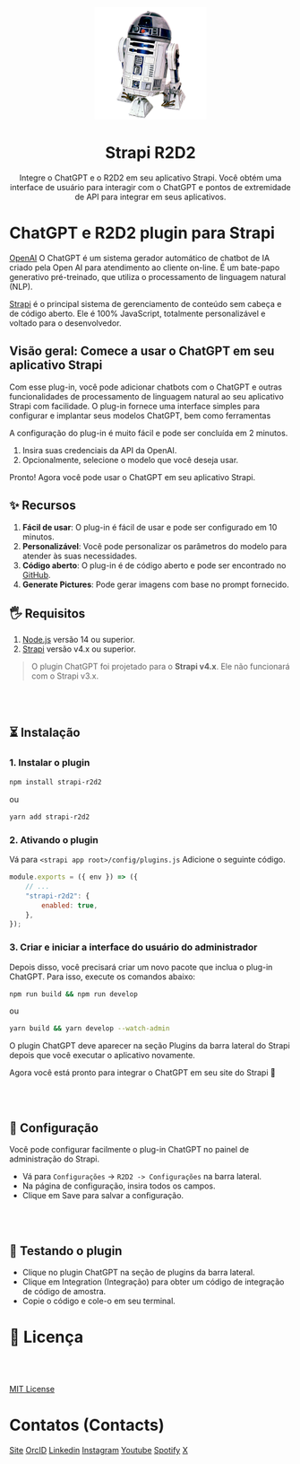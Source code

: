 <div align="center">
  <img src="https://github.com/juniorVOPJ/strapi-r2d2/blob/main/logo.png" width="200" height="200" alt="R2D2 Logo" />
</div>
<h1 align="center">Strapi R2D2</h1><!-- slide -->

<p align="center">Integre o ChatGPT e o R2D2 em seu aplicativo Strapi. Você obtém uma interface de usuário para interagir com o ChatGPT e pontos de extremidade de API para integrar em seus aplicativos.</p>

# ChatGPT e R2D2 plugin para Strapi

[OpenAI](https://openai.com/) O ChatGPT é um sistema gerador automático de chatbot de IA criado pela Open AI para atendimento ao cliente on-line. É um bate-papo generativo pré-treinado, que utiliza o processamento de linguagem natural (NLP).

[Strapi](https://strapi.io/) é o principal sistema de gerenciamento de conteúdo sem cabeça e de código aberto. Ele é 100% JavaScript, totalmente personalizável e voltado para o desenvolvedor.

## Visão geral: Comece a usar o ChatGPT em seu aplicativo Strapi

Com esse plug-in, você pode adicionar chatbots com o ChatGPT e outras funcionalidades de processamento de linguagem natural ao seu aplicativo Strapi com facilidade. O plug-in fornece uma interface simples para configurar e implantar seus modelos ChatGPT, bem como ferramentas

A configuração do plug-in é muito fácil e pode ser concluída em 2 minutos.

1. Insira suas credenciais da API da OpenAI.
1. Opcionalmente, selecione o modelo que você deseja usar.

Pronto! Agora você pode usar o ChatGPT em seu aplicativo Strapi.

## ✨ Recursos

1. **Fácil de usar**: O plug-in é fácil de usar e pode ser configurado em 10 minutos.
1. **Personalizável**: Você pode personalizar os parâmetros do modelo para atender às suas necessidades.
1. **Código aberto**: O plug-in é de código aberto e pode ser encontrado no [GitHub]().
1. **Generate Pictures**: Pode gerar imagens com base no prompt fornecido.

## 🖐 Requisitos

1. [Node.js](https://nodejs.org/en/) versão 14 ou superior.
1. [Strapi](https://strapi.io/) versão v4.x ou superior.

> O plugin ChatGPT foi projetado para o **Strapi v4.x**.
> Ele não funcionará com o Strapi v3.x.

<br/><br/>

## ⏳ Instalação

### 1. Instalar o plugin

<!-- use npm for installing plugin -->

```bash
npm install strapi-r2d2
```

ou

```bash
yarn add strapi-r2d2
```

### 2. Ativando o plugin

<!-- enable the plugin in the admin panel -->

Vá para `<strapi app root>/config/plugins.js` Adicione o seguinte código.

```js
module.exports = ({ env }) => ({
    // ...
    "strapi-r2d2": {
        enabled: true,
    },
});
```

### 3. Criar e iniciar a interface do usuário do administrador

Depois disso, você precisará criar um novo pacote que inclua o plug-in ChatGPT. Para isso, execute os comandos abaixo:

<!-- build the admin UI -->

```bash
npm run build && npm run develop
```

ou

```bash
yarn build && yarn develop --watch-admin
```

O plugin ChatGPT deve aparecer na seção Plugins da barra lateral do Strapi depois que você executar o aplicativo novamente.

Agora você está pronto para integrar o ChatGPT em seu site do Strapi 🎉

<br/><br/>

## 🔧 Configuração

Você pode configurar facilmente o plug-in ChatGPT no painel de administração do Strapi.

-   Vá para `Configurações` -> `R2D2 -> Configurações` na barra lateral.
-   Na página de configuração, insira todos os campos.
-   Clique em Save para salvar a configuração.

<br/><br/>

## 📖 Testando o plugin

-   Clique no plugin ChatGPT na seção de plugins da barra lateral.
-   Clique em Integration (Integração) para obter um código de integração de código de amostra.
-   Copie o código e cole-o em seu terminal.

# 📝 Licença

<br/>

<br/>

[MIT License](LICENSE.md)

# Contatos (Contacts)

[Site](https://vilmojr.com)
[OrcID](https://orcid.org/0000-0001-8912-2538)
[Linkedin](https://www.linkedin.com/in/juniorvopj/)
[Instagram](https://www.instagram.com/junior.vopj)
[Youtube](https://www.youtube.com/@juniorvopj)
[Spotify](https://open.spotify.com/intl-pt/artist/473rn7GqFrubHex9n7uCjz)
[X](https://twitter.com/juniorvopj)
